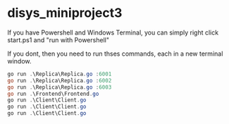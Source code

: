 # disys_miniproject3

If you have Powershell and Windows Terminal, you can simply right click start.ps1 and "run with Powershell"

If you dont, then you need to run thses commands, each in a new terminal window.

```powershell
go run .\Replica\Replica.go :6001
go run .\Replica\Replica.go :6002
go run .\Replica\Replica.go :6003
go run .\Frontend\Frontend.go
go run .\Client\Client.go
go run .\Client\Client.go
go run .\Client\Client.go
```
